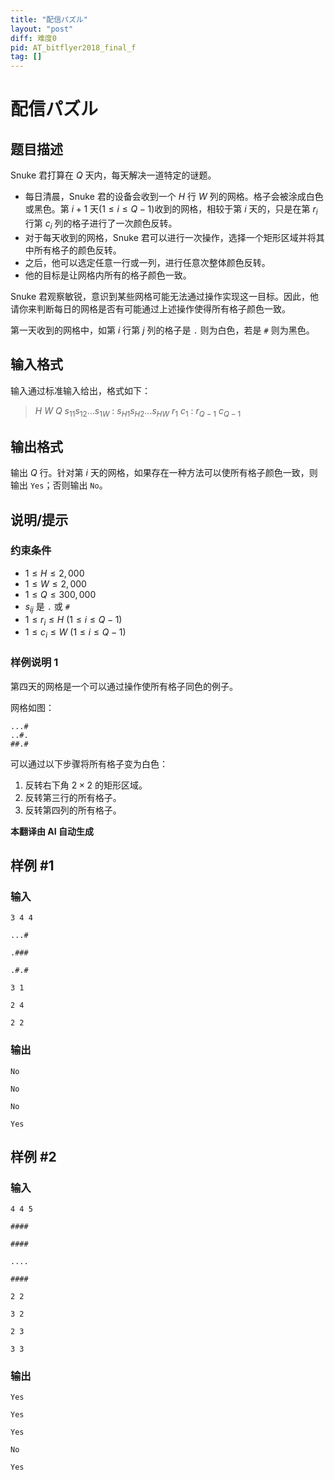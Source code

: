 ```yaml
---
title: "配信パズル"
layout: "post"
diff: 难度0
pid: AT_bitflyer2018_final_f
tag: []
---
```


# 配信パズル

## 题目描述

Snuke 君打算在 $Q$ 天内，每天解决一道特定的谜题。

- 每日清晨，Snuke 君的设备会收到一个 $H$ 行 $W$ 列的网格。格子会被涂成白色或黑色。第 $i+1$ 天($1 \le i \le Q-1$)收到的网格，相较于第 $i$ 天的，只是在第 $r_i$ 行第 $c_i$ 列的格子进行了一次颜色反转。
- 对于每天收到的网格，Snuke 君可以进行一次操作，选择一个矩形区域并将其中所有格子的颜色反转。
- 之后，他可以选定任意一行或一列，进行任意次整体颜色反转。
- 他的目标是让网格内所有的格子颜色一致。

Snuke 君观察敏锐，意识到某些网格可能无法通过操作实现这一目标。因此，他请你来判断每日的网格是否有可能通过上述操作使得所有格子颜色一致。

第一天收到的网格中，如第 $i$ 行第 $j$ 列的格子是 `.` 则为白色，若是 `#` 则为黑色。

## 输入格式

输入通过标准输入给出，格式如下：

> $H$ $W$ $Q$ $s_{11}s_{12}...s_{1W}$ : $s_{H1}s_{H2}...s_{HW}$ $r_1$ $c_1$ : $r_{Q-1}$ $c_{Q-1}$

## 输出格式

输出 $Q$ 行。针对第 $i$ 天的网格，如果存在一种方法可以使所有格子颜色一致，则输出 `Yes`；否则输出 `No`。

## 说明/提示

### 约束条件

- $1 \le H \le 2,000$
- $1 \le W \le 2,000$
- $1 \le Q \le 300,000$
- $s_{ij}$ 是 `.` 或 `#`
- $1 \le r_i \le H$ ($1 \le i \le Q-1$)
- $1 \le c_i \le W$ ($1 \le i \le Q-1$)

### 样例说明 1

第四天的网格是一个可以通过操作使所有格子同色的例子。

网格如图：
```
...#
..#.
##.#
```

可以通过以下步骤将所有格子变为白色：
1. 反转右下角 $2 \times 2$ 的矩形区域。
2. 反转第三行的所有格子。
3. 反转第四列的所有格子。

 **本翻译由 AI 自动生成**

## 样例 #1

### 输入

```
3 4 4
...#
.###
.#.#
3 1
2 4
2 2
```

### 输出

```
No
No
No
Yes
```

## 样例 #2

### 输入

```
4 4 5
####
####
....
####
2 2
3 2
2 3
3 3
```

### 输出

```
Yes
Yes
Yes
No
Yes
```

